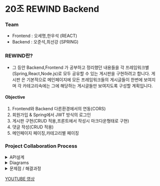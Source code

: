# 20조 REWIND Backend

### Team 
+ Frontend : 오세명,한우석 (REACT)
+ Backend :  오준석,최선강 (SPRING)

### REWIND란?
+ 그 등안 Backend,Frontend 가 공부하고 정리했던 내용들을 각 프레임워크별 (Spring,React,Node.js)로 모두 공유할 수 있는 게시판을 구현하려고 합니다. 게시판 은 기본적으로 메인페이지에 모든 프레임워크들의 게시글들이 한번에 보여지며 각 카테고리속에는 그에 해당하는 게시글들만 보여지도록 구성할 계획입니다.

#### Objective
1.  Frontend와 Backend 다른환경에서의 연동(CORS)
2.  회원가입 & Spring에서 JWT 방식의 로그인
3.  게시판 구현(CRUD 적용,프론트에서 작성시 마크다운형태로 구현)
4.  댓글 작성(CRUD 적용)
5.  메인페이지 페이징,카테고리별 페이징

### Project Collaboration Process
<details markdown = "1">
<summary>
API설계
</summary>
 <div style="width:60%; margin: auto" >
<img src = "https://media.vlpt.us/images/junseokoo/post/cecb061f-ef1f-41d7-a2d5-2d467c8d8012/%EC%84%A4%EA%B3%84%201.PNG">
<img src = "https://media.vlpt.us/images/junseokoo/post/3532dbc5-1f09-46e5-ae68-faf89f669f73/%EC%84%A4%EA%B3%842.PNG">
<img src = "https://media.vlpt.us/images/junseokoo/post/a9e40ba8-9150-48c5-8096-5d1db26eadfe/%EC%84%A4%EA%B3%843.PNG">
<img src = "https://media.vlpt.us/images/junseokoo/post/364e0c2d-c5a1-4300-93b0-bcd28e80437e/%EC%84%A4%EA%B3%844.PNG">
<img src = "https://media.vlpt.us/images/junseokoo/post/651313d2-3303-4220-aae6-ae84b7fd6fed/%EC%84%A4%EA%B3%845.PNG">
<img src = "https://media.vlpt.us/images/junseokoo/post/ecfbc5db-0e59-426c-9536-1f2280fc0377/%EC%84%A4%EA%B3%846.PNG">
 </div></details>

<details markdown = "1">
<summary>
Diagrams
</summary>
 <div style="margin: 0px 0px 0px 300px" >
<img src= "https://media.vlpt.us/images/junseokoo/post/b2852b8c-d5b8-46e9-ad48-7809a33ee04e/%EC%BA%A1%EC%B2%98.PNG">
 </div></details>


<details markdown = "1">
<summary>
문제점 / 해결과정
</summary>


## ERROR_CONNECTION_REFUSED

+ 프론트쪽 콘솔에서 GET요청을 많이 했을 시 위 제목가 같은 에러가 불규칙적으로 발생했습니다. 정확한 원인은 알 수 없었으며,시도해본방법으로는 먼저 서버를 재실행 하는 방법으로 위 문제를 해결하였으나 일시적일 뿐 통신을 진행하다보면 또다시 발생하는 경우가 종종 발생하였습니다. 그래서 또다른 방법으로는 GitBash에서 아예 서버를 계속 켜놓으면 어떨까 라는 생각에
  nohup java -jarspring-0.0.1-SNAPSHOT.jar &  를 이용해 서버를 계속 켜두었을때는 위와 같은 문제가 발생은 아직까지는 하지 않았지만 이 방법은 프론트쪽에서 뭘하는지 로그를 전혀 확인할 수 없었으며 서버를 재배포 할때 계속 서버를 kill해주는 번거로움이 있었습니다. 현재까지도 정확한 원인과 해결방법은 찾지 못하였으며 앞으로도 위의 에러가 발생시 쉽게 대처할 수 있도록 정확한 원인과 해결 방법을 숙지해야할 필요가 있어보입니다.


## 카카오 로그인
<div style="width: 60%; margin: 20px auto" >
<img src = "https://media.vlpt.us/images/junseokoo/post/2e4ee263-f81b-4144-9d54-4c58c6a2b57b/qwert.PNG">
</div>

+ https://kauth.kakao.com/oauth/authorize?client_id={REST_API_KEY}&redirect_uri={REDIRECT_URI}&response_type=code
  프로트 서버에서 위 링크를 실행합니다. https://kauth.kakao.com/oauth/authorize 서버로 통신하여 client_id의 REST_API_KEY를
  확인 그리고 카카오계정을 확인하여 카카오서버에서 redirect_uri의 url로 통신합니다. 그리고 서버에서는 카카오 서버에서 보내온
  정보를 가지고 기존 회원이면 카카오id만 db에 저장하여 강제 로그인하고, 기존 회원이 아니면 회원가입과 강제 로그인을 합니다.여기서 Frontend와 Backend의 통신과정에서 카카오 로그인을 시도하면 계속 500에러가 떴었는데 구글도 찾아보고 했지만 도무지 방법을 알 수 없었을때
REDIRECT_URI이 기존 설계 경로와는 다르게 설정되어있었다는 것을 발견했었습니다. 작은 실수지만 이렇게 많은 시간을 잡아먹을 수 있다는것을 다시한번 느끼게 되었으며 앞으로는 수정,변경,작성시에 최대한 꼼꼼하게 살펴봐야겠다 라는 생각이 다시금 들게 되었습니다.







## JWT 구현

+ 처음 프로젝트에서 시도 했던 구현이 회원가입과 로그인 구현입니다. 로그인한 회원이
  정상적인 회원이라면 토큰을 발행하여 프로트 서버에 보냅니다. 그리고 프론트에서는
  http 헤더에 토큰을 저장하여 매번 통신을 할때 마다 서버는 토큰을 확인합니다.
<div style="width: 60%; margin: 20px auto" >
<img src= "https://media.vlpt.us/images/junseokoo/post/8c49c470-c19c-47cb-9106-d7a219bcd33c/asdf.PNG">
</div><div style="width: 60%; margin: 20px auto" >
<img src = "https://media.vlpt.us/images/junseokoo/post/639091d3-3006-4fcb-a88f-f95ebdb79d5e/asdfgh.PNG">
</div>

+ 토큰을 완성 후 프론트에서 새로고침 후에 로그인이 풀리는 현상이 나타났습니다.
  원인은 서버에서 토큰을 만들고 통신하는 과정에서 하나의 토큰이 아닌
  accessToken과 refreshToken을 동시에 생성하여 프론트 서버에서 유효시간이 있는 토큰의
  삭제 여부에 따라 두 토큰을 비교하여 새로고침 후 로그인이 풀리거나 유지되게 해야 했습니다.
  서버에서 보낸토큰은 accessToken만 보내서 이런 현상이 발생하였습니다.
  이 현상을 발견한 시점이 프로젝트 종료 하루 전이라 refreshToken 생성은 못했지만,
  다음 프로젝트에서는 refreshToken 생성을 구현하여 이 같은 현상이 발생 안하도록 구현 하도록
  하겠습니다.

## TeamWork
+ 이번에 처음으로 Frontend와 Backend가 협력하여 프로젝트를 진행해보았는데 저희 조 같은경우는 우선적으로 `API설계`에 많은 시간을 투자했습니다. 이 과정 덕분에 오류 발생,수정,삭제부분이 생길시 다른조에  비해서 좀더 원활하게 진행이 되었다고 생각합니다. API설계의 중요성을 다시금 깨달았으며 매우 중요한 과정이란것을 알게 되었습니다.
그리고 Frontend와 Backend가 서로의 요구사항 및 변경사항을 당연히 모두가 100% 만족은 할 수 없었겠지만, `지속적인 소통`을 통해 서로의 만족을 채우려고 노력했던 Team이었다고 생각합니다.Frontend와 Backend의 `배려`가 너무 돋보이는 Team이었고 좋은 분위기 속에서 프로젝트를 진행하였기 때문에 목표 한 결과가 나왔다고 생각합니다.


</details>

[YOUTUBE 영상]("http://youtube.com") 